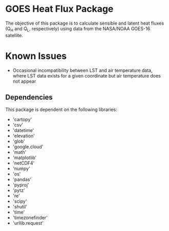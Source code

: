 # GOES Heat Flux Package
The objective of this package is to calculate sensible and latent heat fluxes (Q<sub>H</sub> and Q<sub>L</sub>, respectively) using data from the NASA/NOAA GOES-16 satellite. 

# Known Issues
* Occasional incompatibility between LST and air temperature data, where LST data exists for a given coordinate but air temperature does not appear

## Dependencies
This package is dependent on the following libraries:
* 'cartopy'
* 'csv'
* 'datetime'
* 'elevation'
* 'glob'
* 'google.cloud'
* 'math'
* 'matplotlib'
* 'netCDF4'
* 'numpy'
* 'os'
* 'pandas'
* 'pyproj'
* 'pytz'
* 're'
* 'scipy'
* 'shutil'
* 'time'
* 'timezonefinder'
* 'urllib.request'